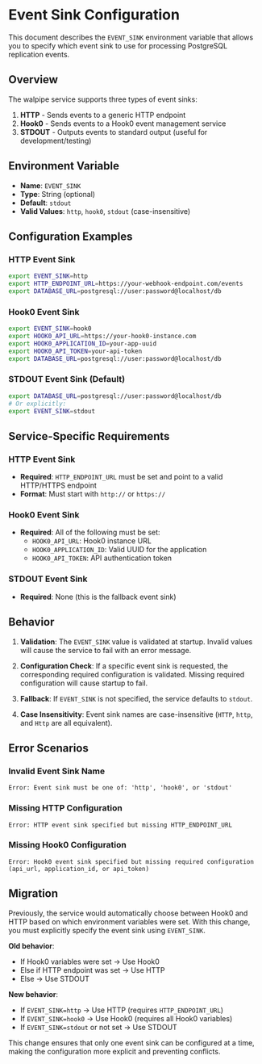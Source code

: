 # Event Sink Configuration

This document describes the `EVENT_SINK` environment variable that allows you to specify which event sink to use for processing PostgreSQL replication events.

## Overview

The walpipe service supports three types of event sinks:

1. **HTTP** - Sends events to a generic HTTP endpoint
2. **Hook0** - Sends events to a Hook0 event management service
3. **STDOUT** - Outputs events to standard output (useful for development/testing)

## Environment Variable

- **Name**: `EVENT_SINK`
- **Type**: String (optional)
- **Default**: `stdout`
- **Valid Values**: `http`, `hook0`, `stdout` (case-insensitive)

## Configuration Examples

### HTTP Event Sink

```bash
export EVENT_SINK=http
export HTTP_ENDPOINT_URL=https://your-webhook-endpoint.com/events
export DATABASE_URL=postgresql://user:password@localhost/db
```

### Hook0 Event Sink

```bash
export EVENT_SINK=hook0
export HOOK0_API_URL=https://your-hook0-instance.com
export HOOK0_APPLICATION_ID=your-app-uuid
export HOOK0_API_TOKEN=your-api-token
export DATABASE_URL=postgresql://user:password@localhost/db
```

### STDOUT Event Sink (Default)

```bash
export DATABASE_URL=postgresql://user:password@localhost/db
# Or explicitly:
export EVENT_SINK=stdout
```

## Service-Specific Requirements

### HTTP Event Sink
- **Required**: `HTTP_ENDPOINT_URL` must be set and point to a valid HTTP/HTTPS endpoint
- **Format**: Must start with `http://` or `https://`

### Hook0 Event Sink
- **Required**: All of the following must be set:
  - `HOOK0_API_URL`: Hook0 instance URL
  - `HOOK0_APPLICATION_ID`: Valid UUID for the application
  - `HOOK0_API_TOKEN`: API authentication token

### STDOUT Event Sink
- **Required**: None (this is the fallback event sink)

## Behavior

1. **Validation**: The `EVENT_SINK` value is validated at startup. Invalid values will cause the service to fail with an error message.

2. **Configuration Check**: If a specific event sink is requested, the corresponding required configuration is validated. Missing required configuration will cause startup to fail.

3. **Fallback**: If `EVENT_SINK` is not specified, the service defaults to `stdout`.

4. **Case Insensitivity**: Event sink names are case-insensitive (`HTTP`, `http`, and `Http` are all equivalent).

## Error Scenarios

### Invalid Event Sink Name
```
Error: Event sink must be one of: 'http', 'hook0', or 'stdout'
```

### Missing HTTP Configuration
```
Error: HTTP event sink specified but missing HTTP_ENDPOINT_URL
```

### Missing Hook0 Configuration
```
Error: Hook0 event sink specified but missing required configuration (api_url, application_id, or api_token)
```

## Migration

Previously, the service would automatically choose between Hook0 and HTTP based on which environment variables were set. With this change, you must explicitly specify the event sink using `EVENT_SINK`.

**Old behavior**:
- If Hook0 variables were set → Use Hook0
- Else if HTTP endpoint was set → Use HTTP
- Else → Use STDOUT

**New behavior**:
- If `EVENT_SINK=http` → Use HTTP (requires `HTTP_ENDPOINT_URL`)
- If `EVENT_SINK=hook0` → Use Hook0 (requires all Hook0 variables)
- If `EVENT_SINK=stdout` or not set → Use STDOUT

This change ensures that only one event sink can be configured at a time, making the configuration more explicit and preventing conflicts.